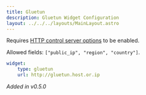 ```yaml
---
title: Gluetun
description: Gluetun Widget Configuration
layout: ../../../layouts/MainLayout.astro
---
```


Requires [HTTP control server options](https://github.com/qdm12/gluetun/wiki/HTTP-control-server-options) to be enabled.

Allowed fields: `["public_ip", "region", "country"]`.

```yaml
widget:
    type: gluetun
    url: http://gluetun.host.or.ip
```

*Added in v0.5.0*
